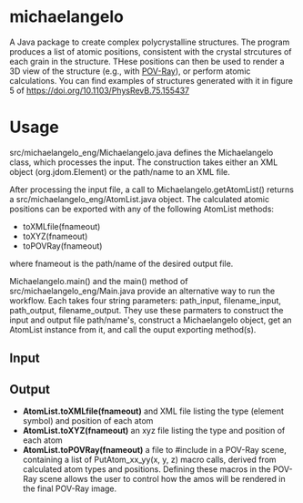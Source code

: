 # michaelangelo
A Java package to create complex polycrystalline structures. The program produces a list of atomic positions, consistent with the crystal strcutures of each grain in the structure. THese positions can then be used to render a 3D view of the structure (e.g., with [POV-Ray](http://www.povray.org)), or perform atomic calculations. You can find examples of structures generated with it in figure 5 of https://doi.org/10.1103/PhysRevB.75.155437

# Usage
src/michaelangelo_eng/Michaelangelo.java defines the Michaelangelo class, which processes the input. The construction takes either an XML object (org.jdom.Element) or the path/name to an XML file. 

After processing the input file, a call to Michaelangelo.getAtomList() returns a src/michaelangelo_eng/AtomList.java object. The calculated atomic positions can be exported with any of the following AtomList methods:
* toXMLfile(fnameout)
* toXYZ(fnameout)
* toPOVRay(fnameout)

where fnameout is the path/name of the desired output file.

Michaelangelo.main() and the main() method of src/michaelangelo_eng/Main.java provide an alternative way to run the workflow. Each takes four string parameters: path_input, filename_input, path_output, filename_output. They use these parmaters to construct the input and output file path/name's, construct a Michaelangelo object, get an AtomList instance from it, and call the ouput exporting method(s).

## Input

## Output

* **AtomList.toXMLfile(fnameout)** and XML file listing the type (element symbol) and position of each atom
* **AtomList.toXYZ(fnameout)** an xyz file listing the type and position of each atom
* **AtomList.toPOVRay(fnameout)** a file to #include in a POV-Ray scene, containing a list of PutAtom_xx_yy(x, y, z) macro calls, derived from calculated atom types and positions. Defining these macros in the POV-Ray scene allows the user to control how the amos will be rendered in the final POV-Ray image.

